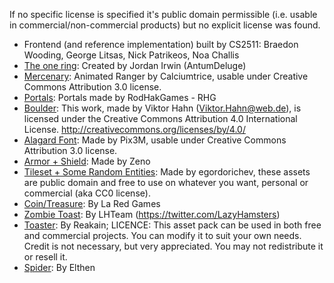 If no specific license is specified it's public domain permissible (i.e. usable in commercial/non-commercial products) but no explicit license was found.

- Frontend (and reference implementation) built by CS2511: Braedon Wooding, George Litsas, Nick Patrikeos, Noa Challis
- [The one ring](https://opengameart.org/content/anti-poison-rings): Created by Jordan Irwin (AntumDeluge)
- [Mercenary](https://opengameart.org/content/animated-ranger): Animated Ranger by Calciumtrice, usable under Creative Commons Attribution 3.0 license.
- [Portals](https://opengameart.org/content/portals-32-x-48): Portals made by RodHakGames - RHG
- [Boulder](https://opengameart.org/content/rock-0): This work, made by Viktor Hahn (Viktor.Hahn@web.de), is licensed under the Creative Commons Attribution 4.0 International License. http://creativecommons.org/licenses/by/4.0/
- [Alagard Font](https://opengameart.org/content/pixel-fonts-by-pix3m): Made by Pix3M, usable under Creative Commons Attribution 3.0 license.
- [Armor + Shield](https://zeno.itch.io/armor-icons): Made by Zeno
- [Tileset + Some Random Entities](https://egordorichev.itch.io/toi): Made by egordorichev, these assets are public domain and free to use on whatever you want, personal or commercial (aka CC0 license).
- [Coin/Treasure](https://laredgames.itch.io/gems-coins-free): By La Red Games
- [Zombie Toast](https://lhteam.itch.io/zombie-toast): By LHTeam (https://twitter.com/LazyHamsters)
- [Toaster](https://reakain.itch.io/kitchen-assets): By Reakain; LICENCE: This asset pack can be used in both free and commercial projects. You can modify it to suit your own needs. Credit is not necessary, but very appreciated.  You may not redistribute it or resell it.
- [Spider](https://elthen.itch.io/2d-pixel-art-spider-sprites): By Elthen
